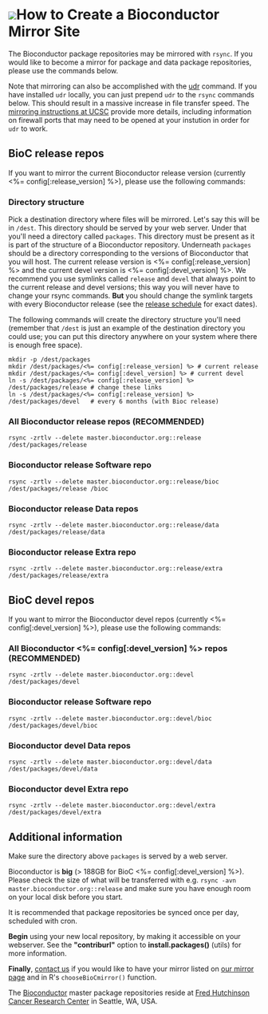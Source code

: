 # ![](/images/icons/magnifier.gif)How to Create a Bioconductor Mirror Site #

The Bioconductor package repositories may be mirrored with `rsync`.  If
you would like to become a mirror for package and data package
repositories, please use the commands below.

Note that mirroring can also be accomplished with the
[udr](https://github.com/LabAdvComp/UDR) command. If you have installed
`udr` locally, you can just prepend `udr` to the `rsync` commands below. 
This should result in a massive increase in file transfer speed.
The [mirroring instructions at UCSC](http://rabadan.c2b2.columbia.edu/admin/mirror.html) provide more details, including information 
on firewall ports that may need to be opened at your instution in order
for `udr` to work.


## BioC release repos ##

If you want to mirror the current Bioconductor release version
(currently <%= config[:release_version] %>),
please use the following commands:


### Directory structure

Pick a destination directory where files will be mirrored. Let's say this will be in `/dest`. 
This directory should be served by your web server.
Under that you'll need a directory called `packages`. 
This directory must be present as it is part of the structure
of a Bioconductor repository.
Underneath `packages` should be a directory corresponding to 
the versions of Bioconductor that you will host. The current
release version is <%= config[:release_version] %> and the current
devel version is <%= config[:devel_version] %>. We recommend you
use symlinks called `release` and `devel` that always point to 
the current release and devel versions; this way you will never
have to change your rsync commands. __But__ you should change the
symlink targets with every Bioconductor release (see
the [release schedule](/developers/release-schedule/) for
exact dates).

The following
commands will create the directory structure you'll need (remember
that `/dest` is just an example of the destination directory
you could use; you can put this directory anywhere on your system
where there is enough free space). 

    mkdir -p /dest/packages
    mkdir /dest/packages/<%= config[:release_version] %> # current release
    mkdir /dest/packages/<%= config[:devel_version] %> # current devel
    ln -s /dest/packages/<%= config[:release_version] %> /dest/packages/release # change these links
    ln -s /dest/packages/<%= config[:release_version] %> /dest/packages/devel   # every 6 months (with Bioc release)

### All Bioconductor release repos (RECOMMENDED) ###

    rsync -zrtlv --delete master.bioconductor.org::release /dest/packages/release

### Bioconductor release Software repo ###

    rsync -zrtlv --delete master.bioconductor.org::release/bioc /dest/packages/release /bioc

### Bioconductor release Data repos ###

    rsync -zrtlv --delete master.bioconductor.org::release/data /dest/packages/release/data

### Bioconductor release Extra repo ###

    rsync -zrtlv --delete master.bioconductor.org::release/extra /dest/packages/release/extra


## BioC devel repos ##

If you want to mirror the Bioconductor 
devel repos (currently <%= config[:devel_version] %>),
please use the following commands:

### All Bioconductor <%= config[:devel_version] %> repos (RECOMMENDED) ###

    rsync -zrtlv --delete master.bioconductor.org::devel /dest/packages/devel

### Bioconductor release Software repo ###

    rsync -zrtlv --delete master.bioconductor.org::devel/bioc /dest/packages/devel/bioc

### Bioconductor devel Data repos ###

    rsync -zrtlv --delete master.bioconductor.org::devel/data /dest/packages/devel/data


### Bioconductor devel Extra repo ###

    rsync -zrtlv --delete master.bioconductor.org::devel/extra /dest/packages/devel/extra


## Additional information ##

Make sure the directory above `packages` is served by
a web server. 

Bioconductor is **big** (> 188GB for BioC <%= config[:devel_version] %>). Please check the size of
what will be transferred with e.g. `rsync -avn master.bioconductor.org::release`
and make sure you have enough room on your local disk before you
start.

It is recommended that package repositories be synced once per day,
scheduled with cron.

**Begin** using your new local repository, by making it accessible on
your webserver. See the **"contriburl"** option to
**install.packages()** (utils) for more information.

**Finally**, [contact us](mailto:webmaster@bioconductor.org) if you
would like to have your mirror listed on 
[our mirror page](/about/mirrors/) and in R's
<code>chooseBioCmirror()</code> function.

The [Bioconductor](/) master package repositories reside at [Fred
Hutchinson Cancer Research Center](http://www.fhcrc.org/) in Seattle,
WA, USA.
